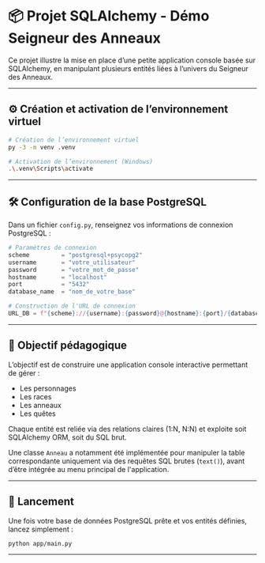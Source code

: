 # 📦 Projet SQLAlchemy - Démo Seigneur des Anneaux

Ce projet illustre la mise en place d’une petite application console basée sur SQLAlchemy, en manipulant plusieurs entités liées à l’univers du Seigneur des Anneaux.

---

## ⚙️ Création et activation de l’environnement virtuel

```bash
# Création de l’environnement virtuel
py -3 -m venv .venv

# Activation de l’environnement (Windows)
.\.venv\Scripts\activate
```

---

## 🛠️ Configuration de la base PostgreSQL

Dans un fichier `config.py`, renseignez vos informations de connexion PostgreSQL :

```python
# Paramètres de connexion
scheme         = "postgresql+psycopg2"
username       = "votre_utilisateur"
password       = "votre_mot_de_passe"
hostname       = "localhost"
port           = "5432"
database_name  = "nom_de_votre_base"

# Construction de l'URL de connexion
URL_DB = f"{scheme}://{username}:{password}@{hostname}:{port}/{database_name}"
```

---

## 🎯 Objectif pédagogique

L’objectif est de construire une application console interactive permettant de gérer :

- Les personnages
- Les races
- Les anneaux
- Les quêtes

Chaque entité est reliée via des relations claires (1:N, N:N) et exploite soit SQLAlchemy ORM, soit du SQL brut.

Une classe `Anneau` a notamment été implémentée pour manipuler la table correspondante uniquement via des requêtes SQL brutes (`text()`), avant d’être intégrée au menu principal de l'application.

---

## 🚀 Lancement

Une fois votre base de données PostgreSQL prête et vos entités définies, lancez simplement :

```bash
python app/main.py
```

---
